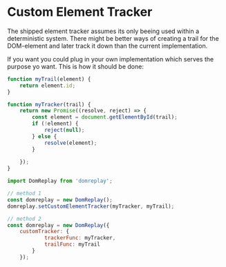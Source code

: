 # Custom Element Tracker
The shipped element tracker assumes its only beeing used within a deterministic system. There might be better ways of creating a trail for the DOM-element and later track it down than the current implementation.

If you want you could plug in your own implementation which serves the purpose yo want.
This is how it should be done:
```javascript
function myTrail(element) {
	return element.id;
}

function myTracker(trail) {
	return new Promise((resolve, reject) => {
		const element = document.getElementById(trail);
		if (!element) {
			reject(null);
		} else {
			resolve(element);
		}
		
	});
}

import DomReplay from 'domreplay';

// method 1
const domreplay = new DomReplay();
domreplay.setCustomElementTracker(myTracker, myTrail);

// method 2
const domreplay = new DomReplay({
	customTracker: {
			trackerFunc: myTracker,
			trailFunc: myTrail
		}
	});

```
